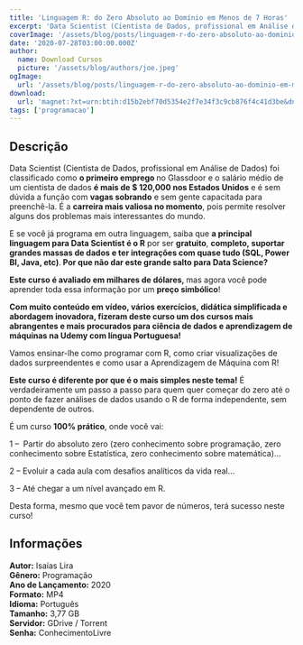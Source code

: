 ```yaml
---
title: 'Linguagem R: do Zero Absoluto ao Domínio em Menos de 7 Horas'
excerpt: 'Data Scientist (Cientista de Dados, profissional em Análise de Dados) foi classificado como  o primeiro emprego  no Glassdoor e o salário médio de um cientista de dados  é mais de $ 120,000 nos Estados Unidos  e é sem dúvida a função com  vagas sobrando</stron'
coverImage: '/assets/blog/posts/linguagem-r-do-zero-absoluto-ao-dominio-em-menos-de-7-horas.jpg'
date: '2020-07-28T03:00:00.000Z'
author:
  name: Download Cursos
  picture: '/assets/blog/authors/joe.jpeg'
ogImage:
  url: '/assets/blog/posts/linguagem-r-do-zero-absoluto-ao-dominio-em-menos-de-7-horas.jpg'
download:
  url: 'magnet:?xt=urn:btih:d15b2ebf70d5354e2f7e34f3c9cb876f4c41d3be&dn=Linguagem%20R%20do%20zero%20absoluto%20ao%20dom%c3%adnio%20em%20menos%20de%207%20horas&tr=udp%3a%2f%2ftracker.openbittorrent.com%3a1337%2fannounce&tr=udp%3a%2f%2ftracker.opentrackr.org%3a1337%2fannounce'
tags: ['programacao']
---
```

<h2>Descrição</h2>
<p>Data Scientist (Cientista de Dados, profissional em Análise de Dados) foi classificado como <strong>o primeiro emprego </strong>no Glassdoor e o salário médio de um cientista de dados <strong>é mais de $ 120,000 nos Estados Unidos</strong> e é sem dúvida a função com <strong>vagas sobrando</strong> e sem gente capacitada para preenchê-la. É a <strong>carreira mais valiosa no momento</strong>, pois permite resolver alguns dos problemas mais interessantes do mundo.</p><p>E se você já programa em outra linguagem, saiba que <strong>a principal linguagem para Data Scientist é o R</strong> por ser <strong>gratuito</strong>, <strong>completo, suportar grandes massas de dados e ter integrações com quase tudo (SQL, Power BI, Java, etc)</strong>.<strong> Por que não dar este grande salto para Data Science?</strong></p><p><strong>Este curso é avaliado em milhares de dólares, </strong>mas agora você pode aprender toda essa informação por um <strong>preço simbólico</strong>!</p><p><strong>Com muito conteúdo em vídeo, vários exercícios, didática simplificada e abordagem inovadora, fizeram deste curso um dos cursos mais abrangentes e mais procurados para ciência de dados e aprendizagem de máquinas na Udemy com língua Portuguesa!</strong></p><p>Vamos ensinar-lhe como programar com R, como criar visualizações de dados surpreendentes e como usar a Aprendizagem de Máquina com R!</p><p><strong>Este curso é diferente por que é o mais simples neste tema!</strong> É verdadeiramente um passo a passo para quem quer começar do zero até o ponto de fazer análises de dados usando o R de forma independente, sem dependente de outros.</p><p>É um curso <strong>100% prático</strong>, onde você vai:</p><p>1 –  Partir do absoluto zero (zero conhecimento sobre programação, zero conhecimento sobre Estatística, zero conhecimento sobre matemática)…</p><p>2 – Evoluir a cada aula com desafios analíticos da vida real…</p><p>3 – Até chegar a um nível avançado em R.</p><p>Desta forma, mesmo que você tem pavor de números, terá sucesso neste curso!</p><h2>Informações</h2><p><strong>Autor:</strong> Isaías Lira<br/> <strong>Gênero:</strong> Programação<br/> <strong>Ano de Lançamento:</strong> 2020<br/> <strong>Formato:</strong> MP4<br/> <strong>Idioma:</strong> Português<br/> <strong>Tamanho:</strong> 3,77 GB<br/> <strong>Servidor:</strong> GDrive / Torrent<br/> <strong>Senha:</strong> ConhecimentoLivre</p>